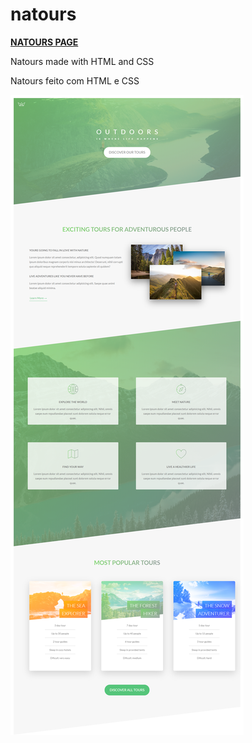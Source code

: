# natours
<a href="https://mayckonrebecci.github.io/natours/"><strong>NATOURS PAGE</strong></a>

Natours made with HTML and CSS

Natours feito com HTML e CSS

<img src="img/screenshot1.png">
<!-- <img src="images/screenshot2.png"> -->
